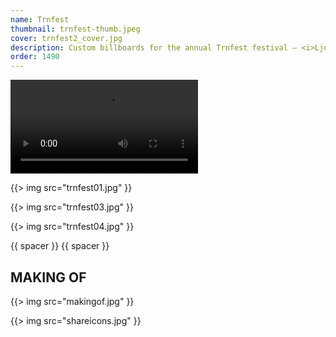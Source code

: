 ```yaml
---
name: Trnfest
thumbnail: trnfest-thumb.jpeg
cover: trnfest2_cover.jpg
description: Custom billboards for the annual Trnfest festival — <i>Ljubljana / 2009</i>
order: 1490
---
```


<video autoplay="autoplay" loop="loop" >
  <source src="rezek1.mp4" type="video/mp4" /></video>


{{> img src="trnfest01.jpg" }}

{{> img src="trnfest03.jpg" }}

{{> img src="trnfest04.jpg" }}

{{ spacer }} {{ spacer }}

## MAKING OF

{{> img src="makingof.jpg" }}

{{> img src="shareicons.jpg" }}
